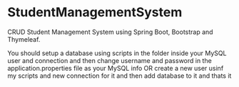 # StudentManagementSystem
CRUD Student Management System using Spring Boot, Bootstrap and Thymeleaf.

You should setup  a database using scripts in the folder inside your MySQL user and connection and then change username and password in the application.properties file as your MySQL info
OR
create a new user  usinf my scripts and new connection for it and then add database to it and thats it
